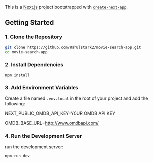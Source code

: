 This is a [Next.js](https://nextjs.org) project bootstrapped with [`create-next-app`](https://nextjs.org/docs/app/api-reference/cli/create-next-app).

## Getting Started

### 1. Clone the Repository

```bash
git clone https://github.com/Rahulstark2/movie-search-app.git
cd movie-search-app
```

### 2. Install Dependencies

```bash
npm install
```

### 3. Add Environment Variables

Create a file named `.env.local` in the root of your project and add the following:

NEXT_PUBLIC_OMDB_API_KEY=YOUR OMDB API KEY

OMDB_BASE_URL=http://www.omdbapi.com/

### 4. Run the Development Server

 run the development server:

```bash
npm run dev
```
